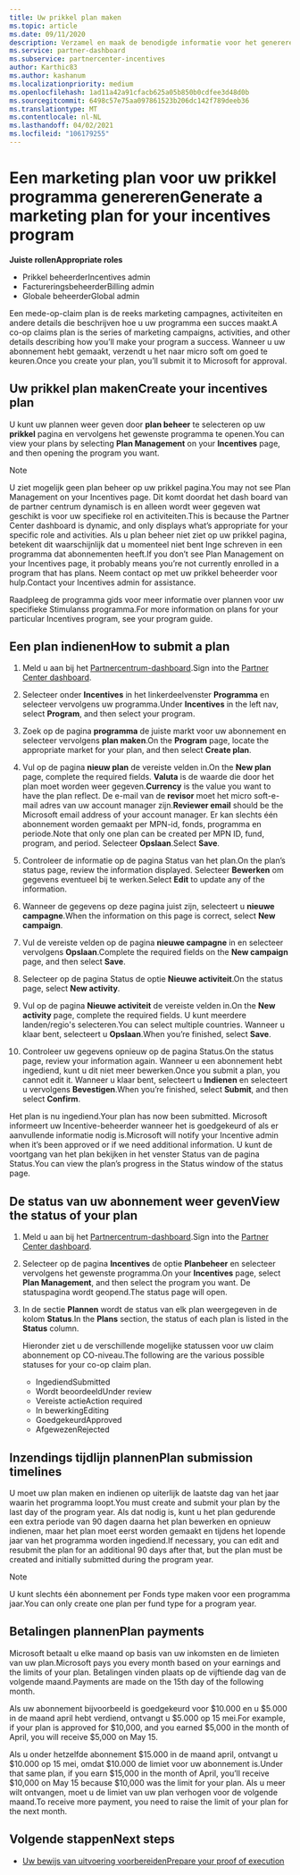 ```yaml
---
title: Uw prikkel plan maken
ms.topic: article
ms.date: 09/11/2020
description: Verzamel en maak de benodigde informatie voor het genereren van een succesvol marketing plan voor uw stimulanss programma.
ms.service: partner-dashboard
ms.subservice: partnercenter-incentives
author: Karthic83
ms.author: kashanum
ms.localizationpriority: medium
ms.openlocfilehash: 1ad11a42a91cfacb625a05b850b0cdfee3d48d0b
ms.sourcegitcommit: 6498c57e75aa097861523b206dc142f789deeb36
ms.translationtype: MT
ms.contentlocale: nl-NL
ms.lasthandoff: 04/02/2021
ms.locfileid: "106179255"
---
```

# <a name="generate-a-marketing-plan-for-your-incentives-program"></a><span data-ttu-id="0345e-103">Een marketing plan voor uw prikkel programma genereren</span><span class="sxs-lookup"><span data-stu-id="0345e-103">Generate a marketing plan for your incentives program</span></span>

<span data-ttu-id="0345e-104">**Juiste rollen**</span><span class="sxs-lookup"><span data-stu-id="0345e-104">**Appropriate roles**</span></span>

- <span data-ttu-id="0345e-105">Prikkel beheerder</span><span class="sxs-lookup"><span data-stu-id="0345e-105">Incentives admin</span></span>
- <span data-ttu-id="0345e-106">Factureringsbeheerder</span><span class="sxs-lookup"><span data-stu-id="0345e-106">Billing admin</span></span>
- <span data-ttu-id="0345e-107">Globale beheerder</span><span class="sxs-lookup"><span data-stu-id="0345e-107">Global admin</span></span>

<span data-ttu-id="0345e-108">Een mede-op-claim plan is de reeks marketing campagnes, activiteiten en andere details die beschrijven hoe u uw programma een succes maakt.</span><span class="sxs-lookup"><span data-stu-id="0345e-108">A co-op claims plan is the series of marketing campaigns, activities, and other details describing how you’ll make your program a success.</span></span> <span data-ttu-id="0345e-109">Wanneer u uw abonnement hebt gemaakt, verzendt u het naar micro soft om goed te keuren.</span><span class="sxs-lookup"><span data-stu-id="0345e-109">Once you create your plan, you’ll submit it to Microsoft for approval.</span></span>

## <a name="create-your-incentives-plan"></a><span data-ttu-id="0345e-110">Uw prikkel plan maken</span><span class="sxs-lookup"><span data-stu-id="0345e-110">Create your incentives plan</span></span>

<span data-ttu-id="0345e-111">U kunt uw plannen weer geven door **plan beheer** te selecteren op uw **prikkel** pagina en vervolgens het gewenste programma te openen.</span><span class="sxs-lookup"><span data-stu-id="0345e-111">You can view your plans by selecting **Plan Management** on your **Incentives** page, and then opening the program you want.</span></span>

>[!NOTE]
><span data-ttu-id="0345e-112">U ziet mogelijk geen plan beheer op uw prikkel pagina.</span><span class="sxs-lookup"><span data-stu-id="0345e-112">You may not see Plan Management on your Incentives page.</span></span> <span data-ttu-id="0345e-113">Dit komt doordat het dash board van de partner centrum dynamisch is en alleen wordt weer gegeven wat geschikt is voor uw specifieke rol en activiteiten.</span><span class="sxs-lookup"><span data-stu-id="0345e-113">This is because the Partner Center dashboard is dynamic, and only displays what’s appropriate for your specific role and activities.</span></span> <span data-ttu-id="0345e-114">Als u plan beheer niet ziet op uw prikkel pagina, betekent dit waarschijnlijk dat u momenteel niet bent Inge schreven in een programma dat abonnementen heeft.</span><span class="sxs-lookup"><span data-stu-id="0345e-114">If you don’t see Plan Management on your Incentives page, it probably means you’re not currently enrolled in a program that has plans.</span></span> <span data-ttu-id="0345e-115">Neem contact op met uw prikkel beheerder voor hulp.</span><span class="sxs-lookup"><span data-stu-id="0345e-115">Contact your Incentives admin for assistance.</span></span>

<span data-ttu-id="0345e-116">Raadpleeg de programma gids voor meer informatie over plannen voor uw specifieke Stimulanss programma.</span><span class="sxs-lookup"><span data-stu-id="0345e-116">For more information on plans for your particular Incentives program, see your program guide.</span></span>

## <a name="how-to-submit-a-plan"></a><span data-ttu-id="0345e-117">Een plan indienen</span><span class="sxs-lookup"><span data-stu-id="0345e-117">How to submit a plan</span></span>

1. <span data-ttu-id="0345e-118">Meld u aan bij het [Partnercentrum-dashboard](https://partner.microsoft.com/dashboard/).</span><span class="sxs-lookup"><span data-stu-id="0345e-118">Sign into the [Partner Center dashboard](https://partner.microsoft.com/dashboard/).</span></span>

2. <span data-ttu-id="0345e-119">Selecteer onder **Incentives** in het linkerdeelvenster **Programma** en selecteer vervolgens uw programma.</span><span class="sxs-lookup"><span data-stu-id="0345e-119">Under **Incentives** in the left nav, select **Program**, and then select your program.</span></span> 

3. <span data-ttu-id="0345e-120">Zoek op de pagina **programma** de juiste markt voor uw abonnement en selecteer vervolgens **plan maken**.</span><span class="sxs-lookup"><span data-stu-id="0345e-120">On the **Program** page, locate the appropriate market for your plan, and then select **Create plan**.</span></span> 

4. <span data-ttu-id="0345e-121">Vul op de pagina **nieuw plan** de vereiste velden in.</span><span class="sxs-lookup"><span data-stu-id="0345e-121">On the **New plan** page, complete the required fields.</span></span> <span data-ttu-id="0345e-122">**Valuta** is de waarde die door het plan moet worden weer gegeven.</span><span class="sxs-lookup"><span data-stu-id="0345e-122">**Currency** is the value you want to have the plan reflect.</span></span> <span data-ttu-id="0345e-123">De e-mail van de **revisor** moet het micro soft-e-mail adres van uw account manager zijn.</span><span class="sxs-lookup"><span data-stu-id="0345e-123">**Reviewer email** should be the Microsoft email address of your account manager.</span></span> <span data-ttu-id="0345e-124">Er kan slechts één abonnement worden gemaakt per MPN-id, fonds, programma en periode.</span><span class="sxs-lookup"><span data-stu-id="0345e-124">Note that only one plan can be created per MPN ID, fund, program, and period.</span></span> <span data-ttu-id="0345e-125">Selecteer **Opslaan**.</span><span class="sxs-lookup"><span data-stu-id="0345e-125">Select **Save**.</span></span>

5. <span data-ttu-id="0345e-126">Controleer de informatie op de pagina Status van het plan.</span><span class="sxs-lookup"><span data-stu-id="0345e-126">On the plan’s status page, review the information displayed.</span></span> <span data-ttu-id="0345e-127">Selecteer **Bewerken** om gegevens eventueel bij te werken.</span><span class="sxs-lookup"><span data-stu-id="0345e-127">Select **Edit** to update any of the information.</span></span>

6. <span data-ttu-id="0345e-128">Wanneer de gegevens op deze pagina juist zijn, selecteert u **nieuwe campagne**.</span><span class="sxs-lookup"><span data-stu-id="0345e-128">When the information on this page is correct, select **New campaign**.</span></span>

7. <span data-ttu-id="0345e-129">Vul de vereiste velden op de pagina **nieuwe campagne** in en selecteer vervolgens **Opslaan**.</span><span class="sxs-lookup"><span data-stu-id="0345e-129">Complete the required fields on the **New campaign** page, and then select **Save**.</span></span>

8. <span data-ttu-id="0345e-130">Selecteer op de pagina Status de optie **Nieuwe activiteit**.</span><span class="sxs-lookup"><span data-stu-id="0345e-130">On the status page, select **New activity**.</span></span> 

9. <span data-ttu-id="0345e-131">Vul op de pagina **Nieuwe activiteit** de vereiste velden in.</span><span class="sxs-lookup"><span data-stu-id="0345e-131">On the **New activity** page, complete the required fields.</span></span> <span data-ttu-id="0345e-132">U kunt meerdere landen/regio's selecteren.</span><span class="sxs-lookup"><span data-stu-id="0345e-132">You can select multiple countries.</span></span> <span data-ttu-id="0345e-133">Wanneer u klaar bent, selecteert u **Opslaan**.</span><span class="sxs-lookup"><span data-stu-id="0345e-133">When you’re finished, select **Save**.</span></span> 

10. <span data-ttu-id="0345e-134">Controleer uw gegevens opnieuw op de pagina Status.</span><span class="sxs-lookup"><span data-stu-id="0345e-134">On the status page, review your information again.</span></span> <span data-ttu-id="0345e-135">Wanneer u een abonnement hebt ingediend, kunt u dit niet meer bewerken.</span><span class="sxs-lookup"><span data-stu-id="0345e-135">Once you submit a plan, you cannot edit it.</span></span> <span data-ttu-id="0345e-136">Wanneer u klaar bent, selecteert u **Indienen** en selecteert u vervolgens **Bevestigen**.</span><span class="sxs-lookup"><span data-stu-id="0345e-136">When you’re finished, select **Submit**, and then select **Confirm**.</span></span>

<span data-ttu-id="0345e-137">Het plan is nu ingediend.</span><span class="sxs-lookup"><span data-stu-id="0345e-137">Your plan has now been submitted.</span></span> <span data-ttu-id="0345e-138">Microsoft informeert uw Incentive-beheerder wanneer het is goedgekeurd of als er aanvullende informatie nodig is.</span><span class="sxs-lookup"><span data-stu-id="0345e-138">Microsoft will notify your Incentive admin when it’s been approved or if we need additional information.</span></span> <span data-ttu-id="0345e-139">U kunt de voortgang van het plan bekijken in het venster Status van de pagina Status.</span><span class="sxs-lookup"><span data-stu-id="0345e-139">You can view the plan’s progress in the Status window of the status page.</span></span>

## <a name="view-the-status-of-your-plan"></a><span data-ttu-id="0345e-140">De status van uw abonnement weer geven</span><span class="sxs-lookup"><span data-stu-id="0345e-140">View the status of your plan</span></span>

1. <span data-ttu-id="0345e-141">Meld u aan bij het [Partnercentrum-dashboard](https://partner.microsoft.com/dashboard/).</span><span class="sxs-lookup"><span data-stu-id="0345e-141">Sign into the [Partner Center dashboard](https://partner.microsoft.com/dashboard/).</span></span>

2. <span data-ttu-id="0345e-142">Selecteer op de pagina **Incentives** de optie **Planbeheer** en selecteer vervolgens het gewenste programma.</span><span class="sxs-lookup"><span data-stu-id="0345e-142">On your **Incentives** page, select **Plan Management**, and then select the program you want.</span></span> <span data-ttu-id="0345e-143">De statuspagina wordt geopend.</span><span class="sxs-lookup"><span data-stu-id="0345e-143">The status page will open.</span></span>

3. <span data-ttu-id="0345e-144">In de sectie **Plannen** wordt de status van elk plan weergegeven in de kolom **Status**.</span><span class="sxs-lookup"><span data-stu-id="0345e-144">In the **Plans** section, the status of each plan is listed in the **Status** column.</span></span>

   <span data-ttu-id="0345e-145">Hieronder ziet u de verschillende mogelijke statussen voor uw claim abonnement op CO-niveau.</span><span class="sxs-lookup"><span data-stu-id="0345e-145">The following are the various possible statuses for your co-op claim plan.</span></span>

   - <span data-ttu-id="0345e-146">Ingediend</span><span class="sxs-lookup"><span data-stu-id="0345e-146">Submitted</span></span>
   - <span data-ttu-id="0345e-147">Wordt beoordeeld</span><span class="sxs-lookup"><span data-stu-id="0345e-147">Under review</span></span>
   - <span data-ttu-id="0345e-148">Vereiste actie</span><span class="sxs-lookup"><span data-stu-id="0345e-148">Action required</span></span>
   - <span data-ttu-id="0345e-149">In bewerking</span><span class="sxs-lookup"><span data-stu-id="0345e-149">Editing</span></span>
   - <span data-ttu-id="0345e-150">Goedgekeurd</span><span class="sxs-lookup"><span data-stu-id="0345e-150">Approved</span></span>
   - <span data-ttu-id="0345e-151">Afgewezen</span><span class="sxs-lookup"><span data-stu-id="0345e-151">Rejected</span></span>

## <a name="plan-submission-timelines"></a><span data-ttu-id="0345e-152">Inzendings tijdlijn plannen</span><span class="sxs-lookup"><span data-stu-id="0345e-152">Plan submission timelines</span></span>

<span data-ttu-id="0345e-153">U moet uw plan maken en indienen op uiterlijk de laatste dag van het jaar waarin het programma loopt.</span><span class="sxs-lookup"><span data-stu-id="0345e-153">You must create and submit your plan by the last day of the program year.</span></span> <span data-ttu-id="0345e-154">Als dat nodig is, kunt u het plan gedurende een extra periode van 90 dagen daarna het plan bewerken en opnieuw indienen, maar het plan moet eerst worden gemaakt en tijdens het lopende jaar van het programma worden ingediend.</span><span class="sxs-lookup"><span data-stu-id="0345e-154">If necessary, you can edit and resubmit the plan for an additional 90 days after that, but the plan must be created and initially submitted during the program year.</span></span>

>[!NOTE]
> <span data-ttu-id="0345e-155">U kunt slechts één abonnement per Fonds type maken voor een programma jaar.</span><span class="sxs-lookup"><span data-stu-id="0345e-155">You can only create one plan per fund type for a program year.</span></span>

## <a name="plan-payments"></a><span data-ttu-id="0345e-156">Betalingen plannen</span><span class="sxs-lookup"><span data-stu-id="0345e-156">Plan payments</span></span>

<span data-ttu-id="0345e-157">Microsoft betaalt u elke maand op basis van uw inkomsten en de limieten van uw plan.</span><span class="sxs-lookup"><span data-stu-id="0345e-157">Microsoft pays you every month based on your earnings and the limits of your plan.</span></span> <span data-ttu-id="0345e-158">Betalingen vinden plaats op de vijftiende dag van de volgende maand.</span><span class="sxs-lookup"><span data-stu-id="0345e-158">Payments are made on the 15th day of the following month.</span></span>

<span data-ttu-id="0345e-159">Als uw abonnement bijvoorbeeld is goedgekeurd voor $10.000 en u $5.000 in de maand april hebt verdiend, ontvangt u $5.000 op 15 mei.</span><span class="sxs-lookup"><span data-stu-id="0345e-159">For example, if your plan is approved for $10,000, and you earned $5,000 in the month of April, you will receive $5,000 on May 15.</span></span>

<span data-ttu-id="0345e-160">Als u onder hetzelfde abonnement $15.000 in de maand april, ontvangt u $10.000 op 15 mei, omdat $10.000 de limiet voor uw abonnement is.</span><span class="sxs-lookup"><span data-stu-id="0345e-160">Under that same plan, if you earn $15,000 in the month of April, you’ll receive $10,000 on May 15 because $10,000 was the limit for your plan.</span></span> <span data-ttu-id="0345e-161">Als u meer wilt ontvangen, moet u de limiet van uw plan verhogen voor de volgende maand.</span><span class="sxs-lookup"><span data-stu-id="0345e-161">To receive more payment, you need to raise the limit of your plan for the next month.</span></span>

## <a name="next-steps"></a><span data-ttu-id="0345e-162">Volgende stappen</span><span class="sxs-lookup"><span data-stu-id="0345e-162">Next steps</span></span>

- [<span data-ttu-id="0345e-163">Uw bewijs van uitvoering voorbereiden</span><span class="sxs-lookup"><span data-stu-id="0345e-163">Prepare your proof of execution</span></span>](incentives-prepare-your-proof-of-execution.md)
